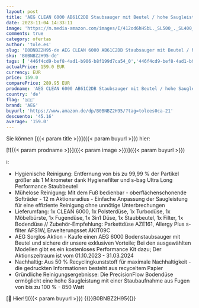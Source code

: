 ```yaml
---
layout: post
title: 'AEG CLEAN 6000 AB61C2DB Staubsauger mit Beutel / hohe Saugleistung / inkl. Polsterdüse / 50 % Recyclingkunststoff / ideal für Haustierbesitzer / Reinigen von Polstern / 12 m Kabel / 850 W / Blau'
date: 2023-11-04 14:33:11
image: 'https://m.media-amazon.com/images/I/412od6hHSbL._SL500_._SL400_.jpg'
comments: true
category: ofertas
author: 'tole.es'
slug: 'B0BNBZ2H95-de AEG CLEAN 6000 AB61C2DB Staubsauger mit Beutel / hohe...'
sku: 'B0BNBZ2H95-de'
tags: [ '446f4cd9-bef8-4ad1-b906-b8f199d7ca54_0','446f4cd9-bef8-4ad1-b906-b8f199d7ca54_2301','446f4cd9-bef8-4ad1-b906-b8f199d7ca54_4401','446f4cd9-bef8-4ad1-b906-b8f199d7ca54_6101','Arborist Merchandising Root','Bodenstaubsauger','HaushaltsgeräteAEG','Haushaltsreiniger & Staubsauger','HomeAEG','Küche, Haushalt & Wohnen','Self Service','Special Features Stores','Staubsauger','aeg','🇩🇪', ]
actualPrice: 159.0 EUR
currency: EUR
price: 159.0
comparePrice: 289.95 EUR
prodname: 'AEG CLEAN 6000 AB61C2DB Staubsauger mit Beutel / hohe Saugleistung / inkl. Polsterdüse / 50 % Recyclingkunststoff / ideal für Haustierbesitzer / Reinigen von Polstern / 12 m Kabel / 850 W / Blau'
country: 'de'
flag: '🇩🇪'
brand: 'AEG'
buyurl: 'https://www.amazon.de/dp/B0BNBZ2H95/?tag=tolees0ca-21'
descuento: '45.16'
average: '159.0'
---
```


Sie können [{{< param title >}}]({{< param buyurl >}}) hier:

[![{{< param prodname >}}]({{< param image >}})]({{< param buyurl >}})

ℹ️:

- Hygienische Reinigung: Entfernung von bis zu 99,99 % der Partikel größer als 1 Mikrometer dank Hygienefilter und s-bag Ultra Long Performance Staubbeutel
- Mühelose Reinigung: Mit dem Fuß bedienbar - oberflächenschonende Softräder - 12 m Aktionsradius - Einfache Anpassung der Saugleistung für eine effiziente Reinigung ohne unnötige Unterbrechungen
- Lieferumfang: 1x CLEAN 6000, 1x Polsterdüse, 1x Turbodüse, 1x Möbelbürste, 1x Fugendüse, 1x 3in1 Düse, 1x Staubbeutel, 1x Filter, 1x Bodendüse // Zubehör-Empfehlung: Parkettdüse AZE161, Allergy Plus s-filter AFS1W, Erweiterungsset AKIT09C
- AEG Sorglos Aktion - Kaufe einen AEG 6000 Bodenstaubsauger mit Beutel und sichere dir unsere exklusiven Vorteile; Bei den ausgewählten Modellen gibt es ein kostenloses Performance Kit dazu; Der Aktionszeitraum ist vom 01.10.2023 - 31.03.2024
- Nachhaltig: Aus 50 % Recyclingkunststoff für maximale Nachhaltigkeit - die gedruckten Informationen besteht aus recyceltem Papier
- Gründliche Reinigungsergebnisse: Die PrecisionFlow Bodendüse ermöglicht eine hohe Saugleistung mit einer Staubaufnahme aus Fugen von bis zu 100 % - 850 Watt

[🛒 Hier!!]({{< param buyurl >}})
{{<world>}}B0BNBZ2H95{{</world>}}
